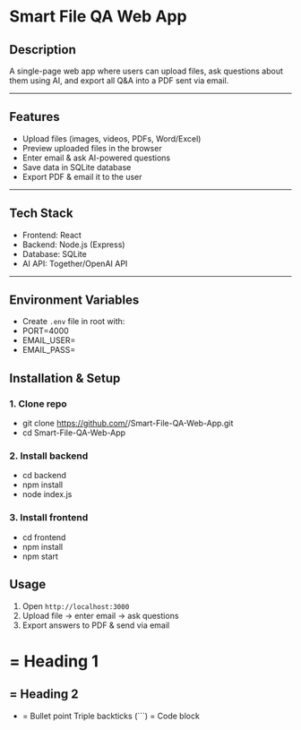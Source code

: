 # Smart File QA Web App

## Description
A single-page web app where users can upload files, ask questions about them using AI, and export all Q&A into a PDF sent via email.

---

## Features
- Upload files (images, videos, PDFs, Word/Excel)
- Preview uploaded files in the browser
- Enter email & ask AI-powered questions
- Save data in SQLite database
- Export PDF & email it to the user

---

## Tech Stack
- Frontend: React
- Backend: Node.js (Express)
- Database: SQLite
- AI API: Together/OpenAI API

---

## Environment Variables
- Create `.env` file in root with:
- PORT=4000
- EMAIL_USER=
- EMAIL_PASS=


## Installation & Setup

### 1. Clone repo
- git clone https://github.com/<your-username>/Smart-File-QA-Web-App.git
- cd Smart-File-QA-Web-App

### 2. Install backend
- cd backend
- npm install
- node index.js

### 3. Install frontend
- cd frontend
- npm install
- npm start

## Usage
1. Open `http://localhost:3000`
2. Upload file → enter email → ask questions
3. Export answers to PDF & send via email


# = Heading 1
## = Heading 2
- = Bullet point
Triple backticks (```) = Code block
